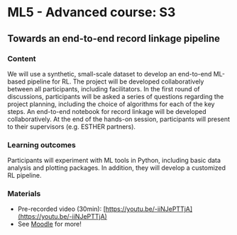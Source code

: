 # ML5 - Advanced course: S3

## Towards an end-to-end record linkage pipeline

### Content

We will use a synthetic, small-scale dataset to develop an end-to-end ML-based pipeline for RL. The project will be developed collaboratively between all participants, including facilitators. In the first round of discussions, participants will be asked a series of questions regarding the project planning, including the choice of algorithms for each of the key steps. An end-to-end notebook for record linkage will be developed collaboratively. At the end of the hands-on session, participants will present to their supervisors \(e.g. ESTHER partners\).

### Learning outcomes

Participants will experiment with ML tools in Python, including basic data analysis and plotting packages. In addition, they will develop a customized RL pipeline.

### Materials

* Pre-recorded video \(30min\): [https://youtu.be/-iiNJePTTjA](https://youtu.be/-iiNJePTTjA)
* See [Moodle](https://swisstph.ecampus.ssphplus.ch/mod/folder/view.php?id=9874) for more!

